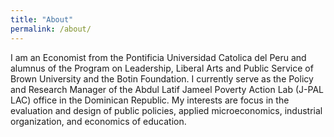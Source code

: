 ```yaml
---
title: "About"
permalink: /about/
---
```


I am an Economist from the Pontificia Universidad Catolica del Peru and alumnus of the Program on Leadership, Liberal Arts and Public Service of Brown University and the Botin Foundation. I currently serve as the Policy and Research Manager of the Abdul Latif Jameel Poverty Action Lab (J-PAL LAC) office in the Dominican Republic. My interests are focus in the evaluation and design of public policies, applied microeconomics, industrial organization, and economics of education.
